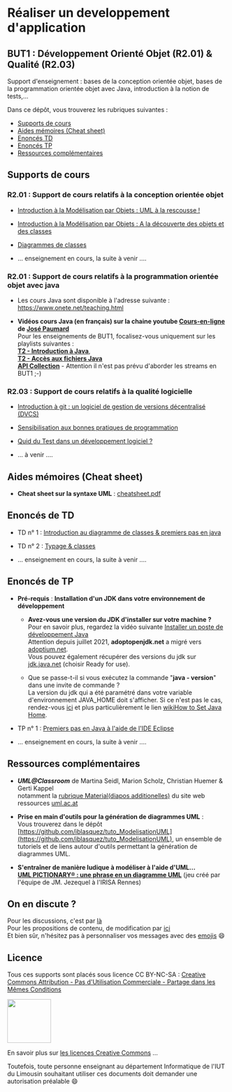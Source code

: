 #  Réaliser un developpement d'application  
BUT1 : Développement Orienté Objet (R2.01) & Qualité (R2.03)
---
Support d'enseignement : bases de la conception orientée objet, bases de la programmation orientée objet avec Java, introduction à la notion de tests,...


Dans ce dépôt, vous trouverez les rubriques suivantes :

- [Supports de cours](#cours)
- [Aides mémoires (Cheat sheet)](#cheatsheet)  
- [Enoncés TD](#td)  
- [Enoncés TP](#tp)
- [Ressources complémentaires](#ressources)  


## Supports de cours <a id="cours"></a>


### R2.01 : Support de cours relatifs à la conception orientée objet

- [Introduction à la Modélisation par Objets : UML à la rescousse !](./cours/1_IntroductionModelisationObjet_UML.pdf)  
- [Introduction à la Modélisation par Objets : A la découverte des objets et des classes](./cours/2_IntroductionModelisationObjet_DecouverteClassesObjet.pdf)  
- [Diagrammes de classes](./cours/3_DiagrammesDeClasses.pdf)  

- ...  enseignement en cours, la suite à venir ....



### R2.01 : Support de cours relatifs à la programmation orientée objet avec java

- Les cours Java sont disponible à l'adresse suivante : https://www.onete.net/teaching.html




- **Vidéos cours Java (en français) sur la chaine youtube [Cours-en-ligne](https://www.youtube.com/channel/UCIatmtIm9z5YEWuHbrUMLsw) de [José Paumard](https://twitter.com/JosePaumard)**  
Pour les enseignements de BUT1, focalisez-vous uniquement sur les playlists suivantes :  
[**T2 - Introduction à Java**](https://www.youtube.com/c/coursenlignejava/playlists?view=50&sort=dd&shelf_id=3),  
[**T2 - Accès aux fichiers Java**](https://www.youtube.com/c/coursenlignejava/playlists?view=50&shelf_id=5)  
[**API Collection**](https://www.youtube.com/playlist?list=PLzzeuFUy_CngUL4wcmpV4pmMJZnxUZt-_) - Attention il n'est pas prévu d'aborder les streams en BUT1 ;-)


### R2.03 : Support de cours relatifs à la qualité logicielle

- [Introduction à git : un logiciel de gestion de versions décentralisé (DVCS)](./cours/4_GestionnaireDeVersion_Git.pdf)  
- [Sensibilisation aux bonnes pratiques de programmation](./cours/5_QualiteLogicielle_CleanCode.pdf)
- [Quid du Test dans un développement logiciel ?](./cours/6_Tests.pdf)

- ...  à venir ....

## Aides mémoires (Cheat sheet)<a id="cheatsheet"></a>

* **Cheat sheet sur la syntaxe UML** : [cheatsheet.pdf](./ressources/cheatsheet_UML_Lou_Franco.pdf)

## Enoncés de TD <a id="td"></a>

- TD n° 1 : [Introduction au diagramme de classes & premiers pas en java](./TD/Dev_TD_IntroDiagrammeClasses.pdf)
- TD n° 2 : [Typage & classes](./TD/Dev_TD_Typage_Classe.pdf)

- ...  enseignement en cours, la suite à venir ....

## Enoncés de TP <a id="tp"></a>




- **Pré-requis** : **Installation d'un JDK dans votre environnement de développement**
	- **Avez-vous une version du JDK d'installer sur votre machine ?**  
Pour en savoir plus, regardez la vidéo suivante [Installer un poste de développement Java](https://www.youtube.com/watch?v=Kd8UC18rw6M)   
Attention depuis juillet 2021, **adoptopenjdk.net** a migré vers [adoptium.net](https://adoptium.net).  
Vous pouvez également récupérer des versions du jdk sur [jdk.java.net](https://jdk.java.net) (choisir Ready for use). 

	- Que se passe-t-il si vous exécutez la commande "**java - version**" dans une invite de commande ?  
La version du jdk qui a été paramétré dans votre variable d'environnement JAVA_HOME doit s'afficher. Si ce n'est pas le cas, rendez-vous [ici](https://github.com/iblasquez/Back2Basics_Developpement) et plus particulièrement le lien [wikiHow to Set Java Home](https://www.wikihow.com/Set-Java-Home).



- TP n° 1 : [Premiers pas en Java à l'aide de l'IDE Eclipse](./TP/Dev_TP_PremierPas_Java_Eclipse.pdf)



- ...  enseignement en cours, la suite à venir ....


## Ressources complémentaires <a id="ressources"></a>


* **_UML@Classroom_** de Martina Seidl, Marion Scholz, Christian Huemer & Gerti Kappel  
notamment la [rubrique Material(diapos additionelles)](http://www.uml.ac.at/en/lernen) du site web ressources [uml.ac.at](http://www.uml.ac.at)


- **Prise en main d'outils pour la génération de diagrammes UML** :  
Vous trouverez dans le dépôt [https://github.com/iblasquez/tuto_ModelisationUML](https://github.com/iblasquez/tuto_ModelisationUML), un ensemble de tutoriels et de liens autour d'outils permettant la génération de diagrammes UML.


- **S'entraîner de manière ludique à modéliser à l'aide d'UML...**  
[**UML PICTIONARY® : une phrase en un diagramme UML**](http://people.irisa.fr/Francois.Schwarzentruber/mit2_cvfp_2012/uml_pictionary_cards.zip)   (jeu créé par l'équipe de JM. Jezequel à l'IRISA Rennes)





## On en discute ?
Pour les discussions, c'est par [là](https://github.com/iblasquez/enseignement-but1-developpement/issues)  
Pour les propositions de contenu, de modification par [ici](https://github.com/iblasquez/enseignement-but1-developpement/pulls)  
Et bien sûr, n'hésitez pas à personnaliser vos messages avec des [emojis](http://www.webpagefx.com/tools/emoji-cheat-sheet/) :smile:

Licence
-------

Tous ces supports sont placés sous licence CC BY-NC-SA :  [Creative Commons
Attribution - Pas d'Utilisation Commerciale - Partage dans les Mêmes Conditions](https://creativecommons.org/licenses/by-nc-sa/4.0/)

<img src="https://licensebuttons.net/l/by-nc-sa/3.0/88x31.png" width="100">

En savoir plus sur [les licences Creative Commons](https://creativecommons.org/licenses/?lang=fr-FR) ...

Toutefois, toute personne enseignant au département Informatique de l'IUT du Limousin souhaitant utiliser ces documents doit demander une autorisation préalable :smile:

